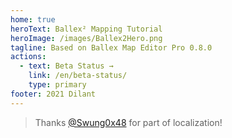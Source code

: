 ```yaml
---
home: true
heroText: Ballex² Mapping Tutorial
heroImage: /images/Ballex2Hero.png
tagline: Based on Ballex Map Editor Pro 0.8.0
actions:
  - text: Beta Status →
    link: /en/beta-status/
    type: primary
footer: 2021 Dilant
---
```


> Thanks [@Swung0x48](https://github.com/Swung0x48) for part of localization!
